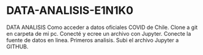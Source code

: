 # DATA-ANALISIS-E1N1K0
DATA ANALISIS
Como acceder a datos oficiales COVID de Chile.
Clone a git en carpeta de mi pc.
Conecté y ecree un archivo con Jupyter.
Conecte la fuente de datos en linea.
Primeros analisis.
Subi el archivo Jupyter a GITHUB.